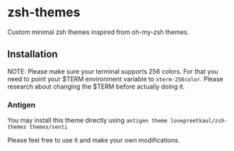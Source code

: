 # zsh-themes
Custom minimal zsh themes inspired from oh-my-zsh themes.

## Installation
NOTE: Please make sure your terminal supports 256 colors. For that you need to point your $TERM environment variable to `xterm-256color`. Please research about changing the $TERM before actually doing it.

### Antigen

You may install this theme directly using 
`antigen theme lovepreetkaul/zsh-themes themes/senti`

Please feel free to use it and make your own modifications.


